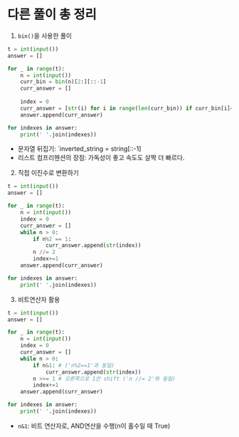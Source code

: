 # 다른 풀이 총 정리

1. `bin()`을 사용한 풀이
```python
t = int(input())
answer = []

for _ in range(t):
    n = int(input())
    curr_bin = bin(n)[2:][::-1]
    curr_answer = []
    
    index = 0
    curr_answer = [str(i) for i in range(len(curr_bin)) if curr_bin[i]=='1']
    answer.append(curr_answer)

for indexes in answer:
    print(' '.join(indexes))
```
- 문자열 뒤집기: `inverted_string = string[::-1]
- 리스트 컴프리헨션의 장점: 가독성이 좋고 속도도 살짝 더 빠르다.



2. 직접 이진수로 변환하기
```python
t = int(input())
answer = []

for _ in range(t):
    n = int(input())
    index = 0
    curr_answer = []
    while n > 0:
        if n%2 == 1: 
            curr_answer.append(str(index))
        n //= 2 
        index+=1
    answer.append(curr_answer)

for indexes in answer:
    print(' '.join(indexes))
```



3. 비트연산자 활용
```python
t = int(input())
answer = []

for _ in range(t):
    n = int(input())
    index = 0
    curr_answer = []
    while n > 0:
        if n&1: # ('n%2==1'과 동일)
            curr_answer.append(str(index))
        n >>= 1 # 오른쪽으로 1칸 shift ('n //= 2'와 동일)
        index+=1
    answer.append(curr_answer)

for indexes in answer:
    print(' '.join(indexes))
```
- `n&1`: 비트 연산자로, AND연산을 수행(n이 홀수일 때 True)